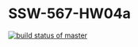 # SSW-567-HW04a
[![build status of master](https://travis-ci.com/konglingwengit/SSW-567-HW04a_API.svg?branch=main)](https://travis-ci.com/konglingwengit/SSW-567-HW04a_API)
